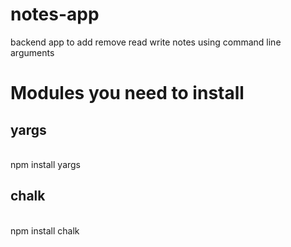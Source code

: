 # notes-app
backend app to add remove read write notes using command line arguments
# Modules you need to install
<h2>yargs</h2><br>npm install yargs <br>
<h2>chalk</h2><br>npm install chalk<br>
